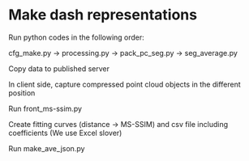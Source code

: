 # Make dash representations

Run python codes in the following order:

cfg_make.py → processing.py → pack_pc_seg.py → seg_average.py

Copy data to published server 

In client side, capture compressed point cloud objects in the different position

Run front_ms-ssim.py

Create fitting curves (distance → MS-SSIM) and csv file including coefficients (We use Excel slover)

Run make_ave_json.py
